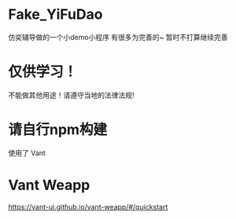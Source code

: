 # Fake_YiFuDao

仿奕辅导做的一个小demo小程序
有很多为完善的~ 暂时不打算继续完善
# 仅供学习！
不能做其他用途！请遵守当地的法律法规!

# 请自行npm构建
使用了 Vant
# Vant Weapp
https://vant-ui.github.io/vant-weapp/#/quickstart



